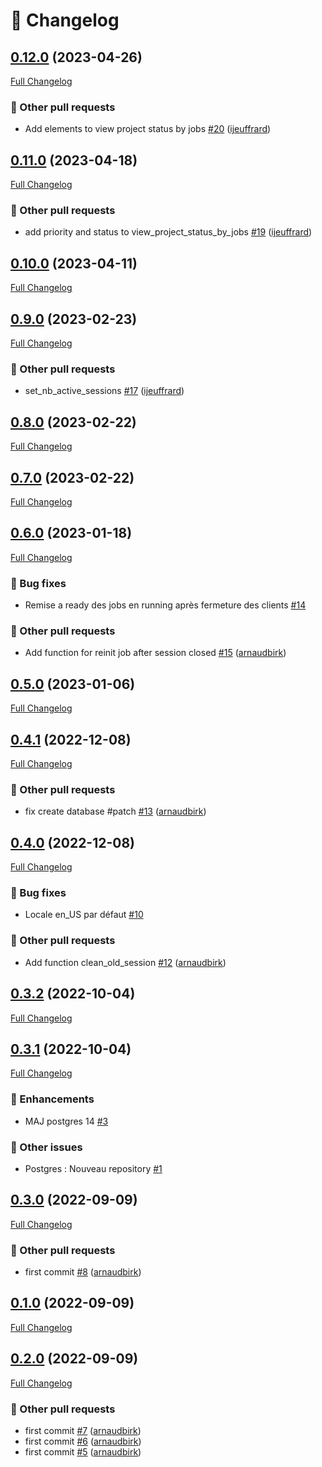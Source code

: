 # 📑 Changelog

## [0.12.0](https://github.com/ign-gpao/database/tree/0.12.0) (2023-04-26)

[Full Changelog](https://github.com/ign-gpao/database/compare/0.11.0...0.12.0)

### 📁 Other pull requests

- Add elements to view project status by jobs [\#20](https://github.com/ign-gpao/database/pull/20) ([ijeuffrard](https://github.com/ijeuffrard))

## [0.11.0](https://github.com/ign-gpao/database/tree/0.11.0) (2023-04-18)

[Full Changelog](https://github.com/ign-gpao/database/compare/0.10.0...0.11.0)

### 📁 Other pull requests

- add priority and status to view\_project\_status\_by\_jobs [\#19](https://github.com/ign-gpao/database/pull/19) ([ijeuffrard](https://github.com/ijeuffrard))

## [0.10.0](https://github.com/ign-gpao/database/tree/0.10.0) (2023-04-11)

[Full Changelog](https://github.com/ign-gpao/database/compare/0.9.0...0.10.0)

## [0.9.0](https://github.com/ign-gpao/database/tree/0.9.0) (2023-02-23)

[Full Changelog](https://github.com/ign-gpao/database/compare/0.8.0...0.9.0)

### 📁 Other pull requests

- set\_nb\_active\_sessions [\#17](https://github.com/ign-gpao/database/pull/17) ([ijeuffrard](https://github.com/ijeuffrard))

## [0.8.0](https://github.com/ign-gpao/database/tree/0.8.0) (2023-02-22)

[Full Changelog](https://github.com/ign-gpao/database/compare/0.7.0...0.8.0)

## [0.7.0](https://github.com/ign-gpao/database/tree/0.7.0) (2023-02-22)

[Full Changelog](https://github.com/ign-gpao/database/compare/0.6.0...0.7.0)

## [0.6.0](https://github.com/ign-gpao/database/tree/0.6.0) (2023-01-18)

[Full Changelog](https://github.com/ign-gpao/database/compare/0.5.0...0.6.0)

### 🐛 Bug fixes

- Remise a ready des jobs en running après fermeture des clients [\#14](https://github.com/ign-gpao/database/issues/14)

### 📁 Other pull requests

- Add function for reinit job after session closed [\#15](https://github.com/ign-gpao/database/pull/15) ([arnaudbirk](https://github.com/arnaudbirk))

## [0.5.0](https://github.com/ign-gpao/database/tree/0.5.0) (2023-01-06)

[Full Changelog](https://github.com/ign-gpao/database/compare/0.4.1...0.5.0)

## [0.4.1](https://github.com/ign-gpao/database/tree/0.4.1) (2022-12-08)

[Full Changelog](https://github.com/ign-gpao/database/compare/0.4.0...0.4.1)

### 📁 Other pull requests

- fix create database \#patch [\#13](https://github.com/ign-gpao/database/pull/13) ([arnaudbirk](https://github.com/arnaudbirk))

## [0.4.0](https://github.com/ign-gpao/database/tree/0.4.0) (2022-12-08)

[Full Changelog](https://github.com/ign-gpao/database/compare/0.3.2...0.4.0)

### 🐛 Bug fixes

- Locale en\_US par défaut [\#10](https://github.com/ign-gpao/database/issues/10)

### 📁 Other pull requests

- Add function clean\_old\_session [\#12](https://github.com/ign-gpao/database/pull/12) ([arnaudbirk](https://github.com/arnaudbirk))

## [0.3.2](https://github.com/ign-gpao/database/tree/0.3.2) (2022-10-04)

[Full Changelog](https://github.com/ign-gpao/database/compare/0.3.1...0.3.2)

## [0.3.1](https://github.com/ign-gpao/database/tree/0.3.1) (2022-10-04)

[Full Changelog](https://github.com/ign-gpao/database/compare/0.3.0...0.3.1)

### 🚀 Enhancements

- MAJ postgres 14 [\#3](https://github.com/ign-gpao/database/issues/3)

### 📁 Other issues

- Postgres : Nouveau repository [\#1](https://github.com/ign-gpao/database/issues/1)

## [0.3.0](https://github.com/ign-gpao/database/tree/0.3.0) (2022-09-09)

[Full Changelog](https://github.com/ign-gpao/database/compare/0.1.0...0.3.0)

### 📁 Other pull requests

- first commit [\#8](https://github.com/ign-gpao/database/pull/8) ([arnaudbirk](https://github.com/arnaudbirk))

## [0.1.0](https://github.com/ign-gpao/database/tree/0.1.0) (2022-09-09)

[Full Changelog](https://github.com/ign-gpao/database/compare/0.2.0...0.1.0)

## [0.2.0](https://github.com/ign-gpao/database/tree/0.2.0) (2022-09-09)

[Full Changelog](https://github.com/ign-gpao/database/compare/a742781d62a44c923d8ce24ae54785690d52709a...0.2.0)

### 📁 Other pull requests

- first commit [\#7](https://github.com/ign-gpao/database/pull/7) ([arnaudbirk](https://github.com/arnaudbirk))
- first commit [\#6](https://github.com/ign-gpao/database/pull/6) ([arnaudbirk](https://github.com/arnaudbirk))
- first commit [\#5](https://github.com/ign-gpao/database/pull/5) ([arnaudbirk](https://github.com/arnaudbirk))



